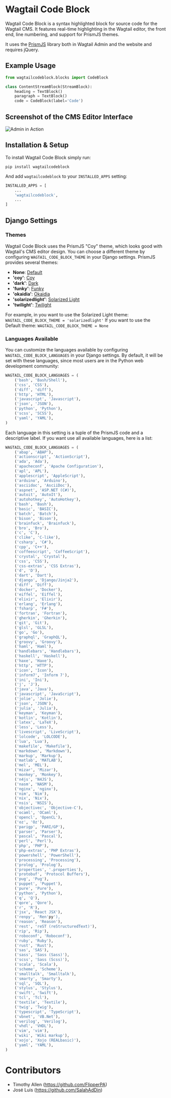 # Wagtail Code Block

Wagtail Code Block is a syntax highlighted block for source code for the Wagtail CMS. It features real-time highlighting in the Wagtail editor, the front end, line numbering, and support for PrismJS themes.

It uses the [PrismJS](http://prismjs.com/) library both in Wagtail Admin and the website and requires jQuery.

## Example Usage

```python
from wagtailcodeblock.blocks import CodeBlock

class ContentStreamBlock(StreamBlock):
    heading = TextBlock()
    paragraph = TextBlock()
    code = CodeBlock(label='Code')
```

## Screenshot of the CMS Editor Interface

![Admin in Action](img/screenshot-editor.png)

## Installation & Setup

To install Wagtail Code Block simply run:

`pip install wagtailcodeblock`

And add `wagtailcodeblock` to your `INSTALLED_APPS` setting:

```python
INSTALLED_APPS = [
    ...
    'wagtailcodeblock',
    ...
]
``` 

## Django Settings

### Themes

Wagtail Code Block uses the PrismJS "Coy" theme, which looks good with Wagtail's CMS editor design. You can choose a different theme by configuring `WAGTAIL_CODE_BLOCK_THEME` in your Django settings. PrismJS provides several themes:

* **None**: <a href="http://prismjs.com/index.html?theme=prism" target="_blank">Default</a>
* **'coy'**: <a href="http://prismjs.com/index.html?theme=prism-coy" target="_blank">Coy</a>
* **'dark'**: <a href="http://prismjs.com/index.html?theme=prism-dark" target="_blank">Dark</a>
* **'funky'**: <a href="http://prismjs.com/index.html?theme=prism-funky" target="_blank">Funky</a>
* **'okaidia'**: <a href="http://prismjs.com/index.html?theme=prism-okaidia" target="_blank">Okaidia</a>
* **'solarizedlight'**: <a href="http://prismjs.com/index.html?theme=prism-solarizedlight" target="_blank">Solarized Light</a>
* **'twilight'**: <a href="http://prismjs.com/index.html?theme=prism-twilight" target="_blank">Twilight</a>

For example, in you want to use the Solarized Light theme: `WAGTAIL_CODE_BLOCK_THEME = 'solarizedlight'`
If you want to use the Default theme: `WAGTAIL_CODE_BLOCK_THEME = None`

### Languages Available

You can customize the languages available by configuring `WAGTAIL_CODE_BLOCK_LANGUAGES` in your Django settings.
By default, it will be set with these languages, since most users are in the Python web development community:

```python
WAGTAIL_CODE_BLOCK_LANGUAGES = (
    ('bash', 'Bash/Shell'),
    ('css', 'CSS'),
    ('diff', 'diff'),
    ('http', 'HTML'),
    ('javascript', 'Javascript'),
    ('json', 'JSON'),
    ('python', 'Python'),
    ('scss', 'SCSS'),
    ('yaml', 'YAML'),
)
```

Each language in this setting is a tuple of the PrismJS code and a descriptive label. If you want use all available languages, here is a list:

```python
WAGTAIL_CODE_BLOCK_LANGUAGES = (
    ('abap', 'ABAP'),
    ('actionscript', 'ActionScript'),
    ('ada', 'Ada'),
    ('apacheconf', 'Apache Configuration'),
    ('apl', 'APL'),
    ('applescript', 'AppleScript'),
    ('arduino', 'Arduino'),
    ('asciidoc', 'AsciiDoc'),
    ('aspnet', 'ASP.NET (C#)'),
    ('autoit', 'AutoIt'),
    ('autohotkey', 'AutoHotkey'),
    ('bash', 'Bash'),
    ('basic', 'BASIC'),
    ('batch', 'Batch'),
    ('bison', 'Bison'),
    ('brainfuck', 'Brainfuck'),
    ('bro', 'Bro'),
    ('c', 'C'),
    ('clike', 'C-like'),
    ('csharp', 'C#'),
    ('cpp', 'C++'),
    ('coffeescript', 'CoffeeScript'),
    ('crystal', 'Crystal'),
    ('css', 'CSS'),
    ('css-extras', 'CSS Extras'),
    ('d', 'D'),
    ('dart', 'Dart'),
    ('django', 'Django/Jinja2'),
    ('diff', 'Diff'),
    ('docker', 'Docker'),
    ('eiffel', 'Eiffel'),
    ('elixir', 'Elixir'),
    ('erlang', 'Erlang'),
    ('fsharp', 'F#'),
    ('fortran', 'Fortran'),
    ('gherkin', 'Gherkin'),
    ('git', 'Git'),
    ('glsl', 'GLSL'),
    ('go', 'Go'),
    ('graphql', 'GraphQL'),
    ('groovy', 'Groovy'),
    ('haml', 'Haml'),
    ('handlebars', 'Handlebars'),
    ('haskell', 'Haskell'),
    ('haxe', 'Haxe'),
    ('http', 'HTTP'),
    ('icon', 'Icon'),
    ('inform7', 'Inform 7'),
    ('ini', 'Ini'),
    ('j', 'J'),
    ('java', 'Java'),
    ('javascript', 'JavaScript'),
    ('jolie', 'Jolie'),
    ('json', 'JSON'),
    ('julia', 'Julia'),
    ('keyman', 'Keyman'),
    ('kotlin', 'Kotlin'),
    ('latex', 'LaTeX'),
    ('less', 'Less'),
    ('livescript', 'LiveScript'),
    ('lolcode', 'LOLCODE'),
    ('lua', 'Lua'),
    ('makefile', 'Makefile'),
    ('markdown', 'Markdown'),
    ('markup', 'Markup'),
    ('matlab', 'MATLAB'),
    ('mel', 'MEL'),
    ('mizar', 'Mizar'),
    ('monkey', 'Monkey'),
    ('n4js', 'N4JS'),
    ('nasm', 'NASM'),
    ('nginx', 'nginx'),
    ('nim', 'Nim'),
    ('nix', 'Nix'),
    ('nsis', 'NSIS'),
    ('objectivec', 'Objective-C'),
    ('ocaml', 'OCaml'),
    ('opencl', 'OpenCL'),
    ('oz', 'Oz'),
    ('parigp', 'PARI/GP'),
    ('parser', 'Parser'),
    ('pascal', 'Pascal'),
    ('perl', 'Perl'),
    ('php', 'PHP'),
    ('php-extras', 'PHP Extras'),
    ('powershell', 'PowerShell'),
    ('processing', 'Processing'),
    ('prolog', 'Prolog'),
    ('properties', '.properties'),
    ('protobuf', 'Protocol Buffers'),
    ('pug', 'Pug'),
    ('puppet', 'Puppet'),
    ('pure', 'Pure'),
    ('python', 'Python'),
    ('q', 'Q'),
    ('qore', 'Qore'),
    ('r', 'R'),
    ('jsx', 'React JSX'),
    ('renpy', 'Ren'py'),
    ('reason', 'Reason'),
    ('rest', 'reST (reStructuredText)'),
    ('rip', 'Rip'),
    ('roboconf', 'Roboconf'),
    ('ruby', 'Ruby'),
    ('rust', 'Rust'),
    ('sas', 'SAS'),
    ('sass', 'Sass (Sass)'),
    ('scss', 'Sass (Scss)'),
    ('scala', 'Scala'),
    ('scheme', 'Scheme'),
    ('smalltalk', 'Smalltalk'),
    ('smarty', 'Smarty'),
    ('sql', 'SQL'),
    ('stylus', 'Stylus'),
    ('swift', 'Swift'),
    ('tcl', 'Tcl'),
    ('textile', 'Textile'),
    ('twig', 'Twig'),
    ('typescript', 'TypeScript'),
    ('vbnet', 'VB.Net'),
    ('verilog', 'Verilog'),
    ('vhdl', 'VHDL'),
    ('vim', 'vim'),
    ('wiki', 'Wiki markup'),
    ('xojo', 'Xojo (REALbasic)'),
    ('yaml', 'YAML'),
)
```

# Contributors

* Timothy Allen (https://github.com/FlipperPA)
* José Luis (https://github.com/SalahAdDin)
